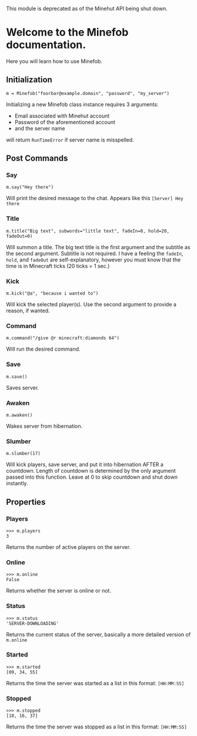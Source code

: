This module is deprecated as of the Minehut API being shut down.

# Welcome to the Minefob documentation.  
Here you will learn how to use Minefob.

## Initialization
```from minefob import Minefob
m = Minefob("foorbar@example.domain", "password", "my_server")
```
Initializing a new Minefob class instance requires 3 arguments:
* Email associated with Minehut account
* Password of the aforementioned account
* and the server name

will return `RunTimeError` if server name is misspelled.

## Post Commands

### Say
```
m.say("Hey there")
```
Will print the desired message to the chat.  Appears like this
`[Server] Hey there`

### Title
```
m.title("Big text", subwords="little text", fadeIn=0, hold=20, fadeOut=0)
```
Will summon a title. 
The big text title is the first argument and the subtitle as the second argument.  Subtitle is not required.
I have a feeling the `fadeIn`, `hold`, and `fadeOut` are self-explanatory,
however you must know that the time is in Minecraft ticks (20 ticks = 1 sec.)

### Kick
```
m.kick("@a", "because i wanted to")
```
Will kick the selected player(s).  Use the second argument to provide a reason, if wanted.

### Command
```
m.command("/give @r minecraft:diamonds 64")
```
Will run the desired command.

### Save
```
m.save()
```
Saves server.

### Awaken
```
m.awaken()
```
Wakes server from hibernation.

### Slumber
```
m.slumber(17)
```
Will kick players, save server, and put it into hibernation AFTER a countdown.
Length of countdown is determined by the only argument passed into this function.
Leave at 0 to skip countdown and shut down instantly.

## Properties
### Players
```
>>> m.players
3
```
Returns the number of active players on the server.

### Online
```
>>> m.online
False
```
Returns whether the server is online or not.

### Status
```
>>> m.status
'SERVER-DOWNLOADING'
```
Returns the current status of the server, basically
a more detailed version of `m.online`

### Started
```
>>> m.started
[09, 34, 55]
```
Returns the time the server was started as a list
in this format: `[HH:MM:SS]`

### Stopped
```
>>> m.stopped
[10, 16, 37]
```
Returns the time the server was stopped as a list
in this format: `[HH:MM:SS]`

